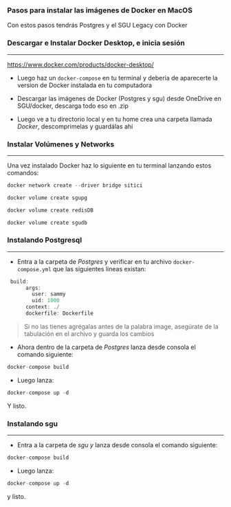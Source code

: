 ### Pasos para instalar las imágenes de Docker en MacOS

Con estos pasos tendrás Postgres y el SGU Legacy con Docker

### Descargar e Instalar Docker Desktop, e inicia sesión

---

https://www.docker.com/products/docker-desktop/

- Luego haz un `docker-compose` en tu terminal y debería de aparecerte la version de Docker instalada en tu computadora

- Descargar las imágenes de Docker (Postgres y sgu) desde OneDrive en SGU/docker, descarga todo eso en .zip
- Luego ve a tu directorio local y en tu home crea una carpeta llamada *Docker*, descomprimelas y guardálas ahí

### Instalar Volúmenes y Networks

---

Una vez instalado Docker haz lo siguiente en tu terminal lanzando estos comandos:

```jsx
docker network create --driver bridge sitici

docker volume create sgupg

docker volume create redisDB

docker volume create sgudb
```

### Instalando Postgresql

---

- Entra a la carpeta de *Postgres* y verificar en tu archivo `docker-compose.yml` que las siguientes lineas existan:

```jsx
 build:
      args:
        user: sammy
        uid: 1000
      context: ./
      dockerfile: Dockerfile  
```

> Si no las tienes agrégalas antes de la palabra image, asegúrate de la tabulación en el archivo y guarda los cambios
> 

- Ahora dentro de la carpeta de *Postgres* lanza desde consola el comando siguiente:

```jsx
docker-compose build
```

- Luego lanza:

```jsx
docker-compose up -d
```

Y listo.

### Instalando sgu

---

- Entra a la carpeta de *sgu y* lanza desde consola el comando siguiente:

```jsx
docker-compose build
```

- Luego lanza:

```jsx
docker-compose up -d
```

y listo.
